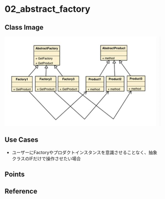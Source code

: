 # 02_abstract_factory

## Class Image
![](2020-08-02-23-49-04.png)

## Use Cases
- ユーザーにFactoryやプロダクトインスタンスを意識させることなく、抽象クラスのIFだけで操作させたい場合

## Points

## Reference


